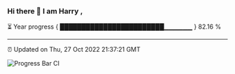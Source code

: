 ### Hi there 👋 I am Harry , 

⏳ Year progress { ████████████████████████▁▁▁▁▁▁ } 82.16 %

---

⏰ Updated on Thu, 27 Oct 2022 21:37:21 GMT

![Progress Bar CI](https://github.com/duykhang68/duykhang68/workflows/Progress%20Bar%20CI/badge.svg)
